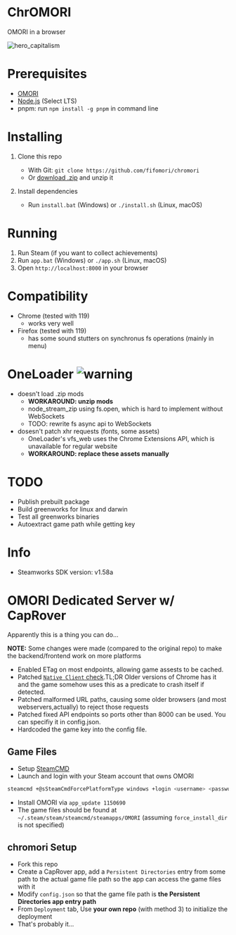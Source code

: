 # ChrOMORI

OMORI in a browser

![hero_capitalism](.github/assets/hero_capitalism.png)

# Prerequisites

- [OMORI](https://store.steampowered.com/app/1150690/OMORI)
- [Node.js](https://nodejs.org) (Select LTS)
- pnpm: run `npm install -g pnpm` in command line

# Installing

1. Clone this repo

   - With Git: `git clone https://github.com/fifomori/chromori`
   - Or [download .zip](https://github.com/fifomori/chromori/archive/refs/heads/main.zip) and unzip it

1. Install dependencies

   - Run `install.bat` (Windows) or `./install.sh` (Linux, macOS)

# Running

1. Run Steam (if you want to collect achievements)
1. Run `app.bat` (Windows) or `./app.sh` (Linux, macOS)
1. Open `http://localhost:8000` in your browser

# Compatibility

- Chrome (tested with 119)
  - works very well
- Firefox (tested with 119)
  - has some sound stutters on synchronus fs operations (mainly in menu)

# OneLoader ![warning](.github/assets/warning.gif)

- doesn't load .zip mods
  - **WORKAROUND: unzip mods**
  - node_stream_zip using fs.open, which is hard to implement without WebSockets
  - TODO: rewrite fs async api to WebSockets
- dosesn't patch xhr requests (fonts, some assets)
  - OneLoader's vfs_web uses the Chrome Extensions API, which is unavailable for regular website
  - **WORKAROUND: replace these assets manually**

# TODO

- Publish prebuilt package
- Build greenworks for linux and darwin
- Test all greenworks binaries
- Autoextract game path while getting key

# Info

- Steamworks SDK version: v1.58a

# OMORI Dedicated Server w/ CapRover
Apparently this is a thing you can do...

**NOTE:** Some changes were made (compared to the original repo) to make the backend/frontend work on more platforms

- Enabled ETag on most endpoints, allowing game assests to be cached.
- Patched [`Native Client` check](https://github.com/Escartem/OmoriSource/blob/453d050c891f365b74063af18169851c857697b1/project/js/plugins/GTP_OmoriFixes.js#L379).TL;DR Older versions of Chrome has it and the game somehow uses this as a predicate to crash itself if detected.
- Patched malformed URL paths, causing some older browsers (and most webservers,actually) to reject those requests
- Patched fixed API endpoints so ports other than 8000 can be used. You can specifiy it in config.json.
- Hardcoded the game key into the config file.

## Game Files
- Setup [SteamCMD](https://developer.valvesoftware.com/wiki/SteamCMD)
- Launch and login with your Steam account that owns OMORI
```bash
steamcmd +@sSteamCmdForcePlatformType windows +login <username> <password>
```
- Install OMORI via `app_update 1150690`
- The game files should be found at `~/.steam/steam/steamcmd/steamapps/OMORI` (assuming `force_install_dir` is not specified)
## chromori Setup 
- Fork this repo
- Create a CapRover app, add a `Persistent Directories` entry from some path to the actual game file path so the app can access the game files with it
- Modify `config.json` so that the game file path is **the Persistent Directories app entry path**
- From `Deployment` tab, Use **your own repo** (with method 3) to initialize the deployment
- That's probably it...
